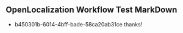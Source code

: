 ## OpenLocalization Workflow Test MarkDown
* b450301b-6014-4bff-bade-58ca20ab31ce thanks!

<!--HONumber=Aug16_HO5-->


